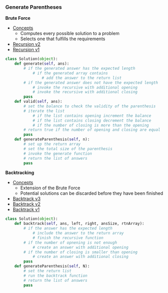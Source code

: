 ### Generate Parentheses
**Brute Force**
- [Concepts](images/Brute.png)
    - Computes every possible solution to a problem 
    - Selects one that fulfills the requirements
- [Recursion v2](source/Recursion2.py)
- [Recursion v1](source/Recursion.py)

```python
class Solution(object):
    def generate(self, ans):
        # if the generated answer has the expected length
            # if the generated array contains
                # add the answer to the return list
        # if the generated answer does not have the expected length
            # invoke the recursive with additional opening
            # invoke the recursive with additional closing 
        pass
    def valid(self, ans):
        # set the balance to check the validity of the parenthesis
        # iterate the list
            # if the list contains opening increment the balance
            # if the list contains closing decrement the balance
            # if the number of closing is more than the opening
        # return true if the number of opening and closing are equal
        pass
    def generateParenthesis(self, n):
        # set up the return array
        # set the total size of the parenthesis
        # invoke the generate function
        # return the list of answers
        pass
```

**Backtracking**
- [Concepts](images/Backtrack.png)
    - Extension of the Brute Force 
    - Potential solutions can be discarded before they have been finished
- [Backtrack v3](source/BackTracking3.py)
- [Backtrack v2](source/BackTracking2.py)
- [Backtrack v1](source/BackTracking.py)

```python
class Solution(object):
    def backtrack(self, ans, left, right, ansSize, rtnArray):
        # if the answer has the expected length
            # include the answer to the return array
            # finish the recursive function
        # if the number of opnening is not enough
            # create an answer with additional opening
        # if the number of closing is smaller than opening
            # create an answer with additional closing
        pass
    def generateParenthesis(self, N):
        # set the return list
        # run the backtrack function
        # return the list of answers
        pass
```